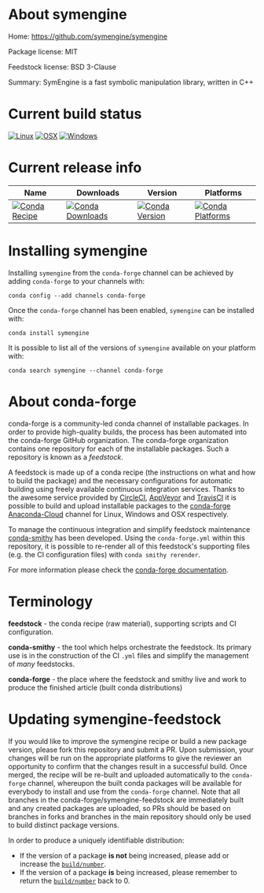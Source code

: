 About symengine
===============

Home: https://github.com/symengine/symengine

Package license: MIT

Feedstock license: BSD 3-Clause

Summary: SymEngine is a fast symbolic manipulation library, written in C++



Current build status
====================

[![Linux](https://img.shields.io/circleci/project/github/conda-forge/symengine-feedstock/master.svg?label=Linux)](https://circleci.com/gh/conda-forge/symengine-feedstock)
[![OSX](https://img.shields.io/travis/conda-forge/symengine-feedstock/master.svg?label=macOS)](https://travis-ci.org/conda-forge/symengine-feedstock)
[![Windows](https://img.shields.io/appveyor/ci/conda-forge/symengine-feedstock/master.svg?label=Windows)](https://ci.appveyor.com/project/conda-forge/symengine-feedstock/branch/master)

Current release info
====================

| Name | Downloads | Version | Platforms |
| --- | --- | --- | --- |
| [![Conda Recipe](https://img.shields.io/badge/recipe-symengine-green.svg)](https://anaconda.org/conda-forge/symengine) | [![Conda Downloads](https://img.shields.io/conda/dn/conda-forge/symengine.svg)](https://anaconda.org/conda-forge/symengine) | [![Conda Version](https://img.shields.io/conda/vn/conda-forge/symengine.svg)](https://anaconda.org/conda-forge/symengine) | [![Conda Platforms](https://img.shields.io/conda/pn/conda-forge/symengine.svg)](https://anaconda.org/conda-forge/symengine) |

Installing symengine
====================

Installing `symengine` from the `conda-forge` channel can be achieved by adding `conda-forge` to your channels with:

```
conda config --add channels conda-forge
```

Once the `conda-forge` channel has been enabled, `symengine` can be installed with:

```
conda install symengine
```

It is possible to list all of the versions of `symengine` available on your platform with:

```
conda search symengine --channel conda-forge
```


About conda-forge
=================

conda-forge is a community-led conda channel of installable packages.
In order to provide high-quality builds, the process has been automated into the
conda-forge GitHub organization. The conda-forge organization contains one repository
for each of the installable packages. Such a repository is known as a *feedstock*.

A feedstock is made up of a conda recipe (the instructions on what and how to build
the package) and the necessary configurations for automatic building using freely
available continuous integration services. Thanks to the awesome service provided by
[CircleCI](https://circleci.com/), [AppVeyor](http://www.appveyor.com/)
and [TravisCI](https://travis-ci.org/) it is possible to build and upload installable
packages to the [conda-forge](https://anaconda.org/conda-forge)
[Anaconda-Cloud](http://docs.anaconda.org/) channel for Linux, Windows and OSX respectively.

To manage the continuous integration and simplify feedstock maintenance
[conda-smithy](http://github.com/conda-forge/conda-smithy) has been developed.
Using the ``conda-forge.yml`` within this repository, it is possible to re-render all of
this feedstock's supporting files (e.g. the CI configuration files) with ``conda smithy rerender``.

For more information please check the [conda-forge documentation](https://conda-forge.org/docs/).

Terminology
===========

**feedstock** - the conda recipe (raw material), supporting scripts and CI configuration.

**conda-smithy** - the tool which helps orchestrate the feedstock.
                   Its primary use is in the construction of the CI ``.yml`` files
                   and simplify the management of *many* feedstocks.

**conda-forge** - the place where the feedstock and smithy live and work to
                  produce the finished article (built conda distributions)


Updating symengine-feedstock
============================

If you would like to improve the symengine recipe or build a new
package version, please fork this repository and submit a PR. Upon submission,
your changes will be run on the appropriate platforms to give the reviewer an
opportunity to confirm that the changes result in a successful build. Once
merged, the recipe will be re-built and uploaded automatically to the
`conda-forge` channel, whereupon the built conda packages will be available for
everybody to install and use from the `conda-forge` channel.
Note that all branches in the conda-forge/symengine-feedstock are
immediately built and any created packages are uploaded, so PRs should be based
on branches in forks and branches in the main repository should only be used to
build distinct package versions.

In order to produce a uniquely identifiable distribution:
 * If the version of a package **is not** being increased, please add or increase
   the [``build/number``](http://conda.pydata.org/docs/building/meta-yaml.html#build-number-and-string).
 * If the version of a package **is** being increased, please remember to return
   the [``build/number``](http://conda.pydata.org/docs/building/meta-yaml.html#build-number-and-string)
   back to 0.